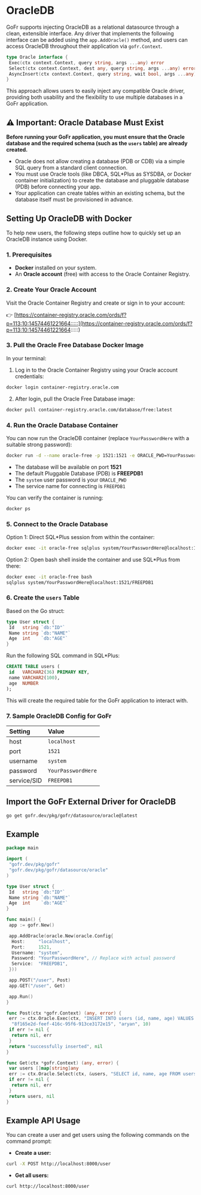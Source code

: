 # OracleDB

GoFr supports injecting OracleDB as a relational datasource through a clean, extensible interface. Any driver that implements the following interface can be added using the `app.AddOracle()` method, and users can access OracleDB throughout their application via `gofr.Context`.

```go
type Oracle interface {
 Exec(ctx context.Context, query string, args ...any) error
 Select(ctx context.Context, dest any, query string, args ...any) error
 AsyncInsert(ctx context.Context, query string, wait bool, args ...any) error
}
```

This approach allows users to easily inject any compatible Oracle driver, providing both usability and the flexibility to use multiple databases in a GoFr application.

## ⚠️ Important: Oracle Database Must Exist

**Before running your GoFr application, you must ensure that the Oracle database and the required schema (such as the `users` table) are already created.**

- Oracle does not allow creating a database (PDB or CDB) via a simple SQL query from a standard client connection.
- You must use Oracle tools (like DBCA, SQL\*Plus as SYSDBA, or Docker container initialization) to create the database and pluggable database (PDB) before connecting your app.
- Your application can create tables within an existing schema, but the database itself must be provisioned in advance.

## Setting Up OracleDB with Docker

To help new users, the following steps outline how to quickly set up an OracleDB instance using Docker.

### 1. Prerequisites

- **Docker** installed on your system.
- An **Oracle account** (free) with access to the Oracle Container Registry.

### 2. Create Your Oracle Account

Visit the Oracle Container Registry and create or sign in to your account:

👉 [https://container-registry.oracle.com/ords/f?p=113:10:14574461221664:::::](https://container-registry.oracle.com/ords/f?p=113:10:14574461221664:::::)

### 3. Pull the Oracle Free Database Docker Image

In your terminal:

1. Log in to the Oracle Container Registry using your Oracle account credentials:

```sh
docker login container-registry.oracle.com
```

2. After login, pull the Oracle Free Database image:

```sh
docker pull container-registry.oracle.com/database/free:latest
```

### 4. Run the Oracle Database Container

You can now run the OracleDB container (replace `YourPasswordHere` with a suitable strong password):

```sh
docker run -d --name oracle-free -p 1521:1521 -e ORACLE_PWD=YourPasswordHere container-registry.oracle.com/database/free:latest

```

- The database will be available on port **1521**
- The default Pluggable Database (PDB) is **FREEPDB1**
- The `system` user password is your `ORACLE_PWD`
- The service name for connecting is `FREEPDB1`

You can verify the container is running:

```sh
docker ps
```

### 5. Connect to the Oracle Database

Option 1: Direct SQL\*Plus session from within the container:

```sh
docker exec -it oracle-free sqlplus system/YourPasswordHere@localhost:1521/FREEPDB1
```

Option 2: Open bash shell inside the container and use SQL\*Plus from there:

```sh
docker exec -it oracle-free bash
sqlplus system/YourPasswordHere@localhost:1521/FREEPDB1
```

### 6. Create the `users` Table

Based on the Go struct:

```go
type User struct {
 Id   string `db:"ID"`
 Name string `db:"NAME"`
 Age  int    `db:"AGE"`
}
```

Run the following SQL command in SQL\*Plus:

```sql
CREATE TABLE users (
 id   VARCHAR2(36) PRIMARY KEY,
 name VARCHAR2(100),
 age  NUMBER
);
```

This will create the required table for the GoFr application to interact with.

### 7. Sample OracleDB Config for GoFr

| Setting     | Value              |
| :---------- | :----------------- |
| host        | `localhost`        |
| port        | `1521`             |
| username    | `system`           |
| password    | `YourPasswordHere` |
| service/SID | `FREEPDB1`         |

## Import the GoFr External Driver for OracleDB

```bash
go get gofr.dev/pkg/gofr/datasource/oracle@latest
```

## Example

```go
package main

import (
 "gofr.dev/pkg/gofr"
 "gofr.dev/pkg/gofr/datasource/oracle"
)

type User struct {
 Id   string `db:"ID"`
 Name string `db:"NAME"`
 Age  int    `db:"AGE"`
}

func main() {
 app := gofr.New()

 app.AddOracle(oracle.New(oracle.Config{
  Host:     "localhost",
  Port:     1521,
  Username: "system",
  Password: "YourPasswordHere", // Replace with actual password
  Service:  "FREEPDB1",
 }))

 app.POST("/user", Post)
 app.GET("/user", Get)

 app.Run()
}

func Post(ctx *gofr.Context) (any, error) {
 err := ctx.Oracle.Exec(ctx, "INSERT INTO users (id, name, age) VALUES (:1, :2, :3)",
  "8f165e2d-feef-416c-95f6-913ce3172e15", "aryan", 10)
 if err != nil {
  return nil, err
 }
 return "successfully inserted", nil
}

func Get(ctx *gofr.Context) (any, error) {
 var users []map[string]any
 err := ctx.Oracle.Select(ctx, &users, "SELECT id, name, age FROM users")
 if err != nil {
  return nil, err
 }
 return users, nil
}
```

## Example API Usage

You can create a user and get users using the following commands on the command prompt:

- **Create a user:**

```sh
curl -X POST http://localhost:8000/user
```

- **Get all users:**

```sh
curl http://localhost:8000/user
```
